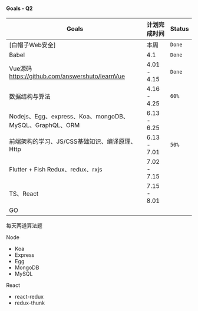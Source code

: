#### Goals - Q2

| Goals                                                   | 计划完成时间 | Status |
| ------------------------------------------------------- | ------------ | ------ |
| [白帽子Web安全]                                         | 本周         | `Done` |
| Babel                                                   | 4.1          | `Done` |
| Vue源码 <https://github.com/answershuto/learnVue>       | 4.01 - 4.15  | `Done` |
| 数据结构与算法                                          | 4.16 - 4.25  | `60%`  |
| Nodejs、Egg、express、Koa、mongoDB、MySQL、GraphQL、ORM | 6.13 - 6.25  |        |
| 前端架构的学习、JS/CSS基础知识、编译原理、Http          | 6.13 - 7.01  | `50%`  |
| Flutter + Fish Redux、redux、rxjs                       | 7.02 - 7.15  |        |
| TS、React                                               | 7.15 - 8.01  |        |
| GO                                                      |              |        |

每天两道算法题

Node

- Koa
- Express
- Egg
- MongoDB
- MySQL

React

- react-redux
- redux-thunk



